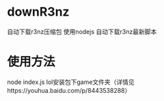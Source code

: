 # downR3nz
自动下载r3nz压缩包
使用nodejs 自动下载r3nz最新脚本
# 使用方法
node index.js lol安装包下game文件夹（详情见https://youhua.baidu.com/p/8443538288）
